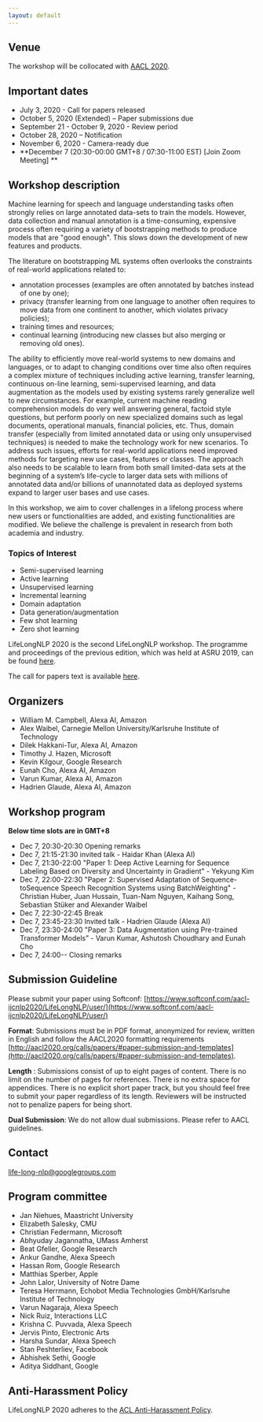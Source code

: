 ```yaml
---
layout: default
---
```


## Venue

The workshop will be collocated with [AACL 2020](http://aacl2020.org/).

## Important dates 

- July 3, 2020 - Call for papers released
- October 5, 2020 (Extended) – Paper submissions due
- September 21 - October 9, 2020 - Review period
- October 28, 2020 – Notification
- November 6, 2020 - Camera-ready due
- **December 7 (20:30-00:00 GMT+8 / 07:30-11:00 EST) [Join Zoom Meeting] **
 
## Workshop description

Machine learning for speech and language understanding tasks often strongly relies on large annotated data-sets to train the models. However, data collection and manual annotation is a time-consuming, expensive process often requiring a variety of bootstrapping methods to produce models that are "good enough". This slows down the development of new features and products.

The literature on bootstrapping ML systems often overlooks the constraints of real-world applications related to:

- annotation processes (examples are often annotated by batches instead of one by one);
- privacy (transfer learning from one language to another often requires to move data from one continent to another, which violates privacy policies);
- training times and resources;
- continual learning (introducing new classes but also merging or removing old ones).

The ability to efficiently move real-world systems to new domains and languages, or to adapt to changing conditions over time also often requires a complex mixture of techniques including active learning, transfer learning, continuous on-line learning, semi-supervised learning, and data augmentation as the models used by existing systems rarely generalize well to new circumstances. For example, current machine reading comprehension models do very well answering general, factoid style questions, but perform poorly on new specialized domains such as legal documents, operational manuals, financial policies, etc. Thus, domain transfer (especially from limited annotated data or using only unsupervised techniques) is needed to make the technology work for new scenarios. To address such issues, efforts for real-world applications need improved methods for targeting new use cases, features or classes. The approach also needs to be scalable to learn from both small limited-data sets at the beginning of a system’s life-cycle to larger data sets with millions of annotated data and/or billions of unannotated data as deployed systems expand to larger user bases and use cases.

In this workshop, we aim to cover challenges in a lifelong process where new users or functionalities are added, and existing functionalities are modified. We believe the challenge is prevalent in research from both academia and industry.


### Topics of Interest

- Semi-supervised learning
- Active learning
- Unsupervised learning
- Incremental learning
- Domain adaptation
- Data generation/augmentation
- Few shot learning
- Zero shot learning

LifeLongNLP 2020 is the second LifeLongNLP workshop. 
The programme and proceedings of the previous edition, which was held at ASRU 2019, can be found [here](https://sites.google.com/view/life-long-learning-asru19/).

The call for papers text is available [here](http://life-long-nlp.github.io/cfp).

## Organizers

- William M. Campbell,  Alexa AI, Amazon
- Alex Waibel, Carnegie Mellon University/Karlsruhe Institute of Technology
- Dilek Hakkani-Tur, Alexa AI, Amazon
- Timothy J. Hazen, Microsoft
- Kevin Kilgour, Google Research
- Eunah Cho, Alexa AI, Amazon
- Varun Kumar, Alexa AI, Amazon
- Hadrien Glaude, Alexa AI, Amazon

## Workshop program 

**Below time slots are in GMT+8** 
- Dec 7, 20:30-20:30 	Opening remarks 	
- Dec 7, 21:15-21:30 	invited talk - Haidar Khan (Alexa AI)
- Dec 7, 21:30-22:00 	"Paper 1: Deep Active Learning for Sequence Labeling Based on Diversity and Uncertainty in Gradient" - Yekyung Kim
- Dec 7, 22:00-22:30 	"Paper 2: Supervised Adaptation of Sequence-toSequence Speech Recognition Systems using BatchWeighting" -	Christian Huber, Juan Hussain, Tuan-Nam Nguyen, Kaihang Song, Sebastian Stüker and Alexander Waibel
- Dec 7, 22:30-22:45 	Break 	
- Dec 7, 23:45-23:30 	Invited talk -	Hadrien Glaude (Alexa AI)
- Dec 7, 23:30-24:00 	"Paper 3: Data Augmentation using Pre-trained Transformer Models” -	Varun Kumar, Ashutosh Choudhary and Eunah Cho
- Dec 7, 24:00-- 	Closing remarks 	

## Submission Guideline  

Please submit your paper using Softconf: [https://www.softconf.com/aacl-ijcnlp2020/LifeLongNLP/user/](https://www.softconf.com/aacl-ijcnlp2020/LifeLongNLP/user/)

**Format**: Submissions must be in PDF format, anonymized for review, written in English and follow the AACL2020 formatting requirements [http://aacl2020.org/calls/papers/#paper-submission-and-templates](http://aacl2020.org/calls/papers/#paper-submission-and-templates). 

**Length** : Submissions consist of up to eight pages of content. There is no limit on the number of pages for references. There is no extra space for appendices. There is no explicit short paper track, but you should feel free to submit your paper regardless of its length. Reviewers will be instructed not to penalize papers for being short.

**Dual Submission**: We do not allow dual submissions. Please refer to AACL guidelines. 

## Contact 

<life-long-nlp@googlegroups.com>
## Program committee
- Jan Niehues, Maastricht University
- Elizabeth Salesky,  CMU 
- Christian Federmann, Microsoft
- Abhyuday Jagannatha, UMass Amherst
- Beat Gfeller, Google Research
- Ankur Gandhe, Alexa Speech
- Hassan Rom, Google Research
- Matthias Sperber, Apple
- John Lalor, University of Notre Dame
- Teresa Herrmann, Echobot Media Technologies GmbH/Karlsruhe Institute of Technology
- Varun Nagaraja, Alexa Speech
- Nick Ruiz, Interactions LLC
- Krishna C. Puvvada, Alexa Speech
- Jervis Pinto, Electronic Arts
- Harsha Sundar, Alexa Speech
- Stan Peshterliev, Facebook
- Abhishek Sethi, Google
- Aditya Siddhant, Google 




## Anti-Harassment Policy
LifeLongNLP 2020 adheres to the [ACL Anti-Harassment Policy](https://www.aclweb.org/adminwiki/sphp?title=Anti-Harassment_Policy).
